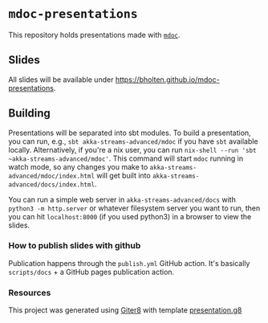# `mdoc-presentations`

This repository holds presentations made with [`mdoc`].

## Slides

All slides will be available under
https://bholten.github.io/mdoc-presentations.

## Building

Presentations will be separated into sbt modules. To build a
presentation, you can run, e.g., `sbt akka-streams-advanced/mdoc` if
you have `sbt` available locally.  Alternatively, if you're a nix
user, you can run `nix-shell --run 'sbt ~akka-streams-advanced/mdoc'`.
This command will start `mdoc` running in watch mode, so any changes
you make to `akka-streams-advanced/mdoc/index.html` will get built
into `akka-streams-advanced/docs/index.html`.

You can run a simple web server in `akka-streams-advanced/docs` with
`python3 -m http.server` or whatever filesystem server you want to
run, then you can hit `localhost:8000` (if you used python3) in a
browser to view the slides.

### How to publish slides with github

Publication happens through the `publish.yml` GitHub action. It's
basically `scripts/docs` + a GitHub pages publication action.

### Resources

This project was generated using [Giter8][g8] with template
[presentation.g8][presentation.g8]

[g8]: http://www.foundweekends.org/giter8/
[presentation.g8]: https://github.com/julien-truffaut/presentation.g8
[`mdoc`]: https://scalameta.org/mdoc/
